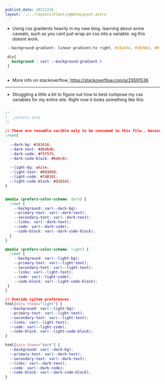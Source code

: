 ```yaml
---
publish_date: 20211224    
layout: ../../layouts/FleetingNoteLayout.astro
---
```

- Using css graidents heavily in my new blog. learning about some caveats, such as you cant just wrap an css into a variable. eg this doesnt work.

```css
 --background-gradient: linear-gradient(to right, #24243e, #302b63, #0f0c29); 
 
 div{
   background : var( --background-gradient )
 }
 
```
  - More info on stackoverflow, https://stackoverflow.com/a/29591536


---

- Struggling a little a bit to figure out how to best compose my css variables for my entire site. Right now it looks something like this

```css

/*
*  _colours.scss
*/

// These are resuable varible only to be consumed in this file.. becasue there is repitition between the data properties and 
:root{
  
  --dark-bg: #161616;
  --dark-text: #dbdbdb;
  --dark-code: #f5f5f5;
  --dark-code-block: #6e6c6c;
  
  --light-bg: white;
  --light-text: #093050;
  --light-code: #740101;
  --light-code-block: #d1d1d1;
}


@media (prefers-color-scheme: dark) {
  :root {
    --background: var(--dark-bg);
    --primary-text: var(--dark-text);
    --secondary-text: var(--dark-text);
    --links: var(--dark-text);
    --code: var(--dark-code);
    --code-block: var(--dark-code-block);
  }
}

@media (prefers-color-scheme: light) {
  :root {
    --background: var(--light-bg);
    --primary-text: var(--light-text);
    --secondary-text: var(--light-text);
    --links: var(--light-text);
    --code: var(--light-code);
    --code-block: var(--light-code-block);
 }
}

// Overide system preferences
html[data-theme="light"] {    
  --background: var(--light-bg);
  --primary-text: var(--light-text);
  --secondary-text: var(--light-text);
  --links: var(--light-text);
  --code: var(--light-code);
  --code-block: var(--light-code-block);
}

html[data-theme="dark"] {
  --background: var(--dark-bg);
  --primary-text: var(--dark-text);
  --secondary-text: var(--dark-text);
  --links: var(--dark-text);
  --code: var(--dark-code);
  --code-block: var(--dark-code-block);
}

```
